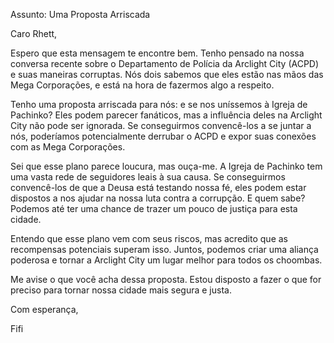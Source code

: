 Assunto: Uma Proposta Arriscada

Caro Rhett,

Espero que esta mensagem te encontre bem. Tenho pensado na nossa conversa recente sobre o Departamento de Polícia da Arclight City (ACPD) e suas maneiras corruptas. Nós dois sabemos que eles estão nas mãos das Mega Corporações, e está na hora de fazermos algo a respeito.

Tenho uma proposta arriscada para nós: e se nos uníssemos à Igreja de Pachinko? Eles podem parecer fanáticos, mas a influência deles na Arclight City não pode ser ignorada. Se conseguirmos convencê-los a se juntar a nós, poderíamos potencialmente derrubar o ACPD e expor suas conexões com as Mega Corporações.

Sei que esse plano parece loucura, mas ouça-me. A Igreja de Pachinko tem uma vasta rede de seguidores leais à sua causa. Se conseguirmos convencê-los de que a Deusa está testando nossa fé, eles podem estar dispostos a nos ajudar na nossa luta contra a corrupção. E quem sabe? Podemos até ter uma chance de trazer um pouco de justiça para esta cidade.

Entendo que esse plano vem com seus riscos, mas acredito que as recompensas potenciais superam isso. Juntos, podemos criar uma aliança poderosa e tornar a Arclight City um lugar melhor para todos os choombas.

Me avise o que você acha dessa proposta. Estou disposto a fazer o que for preciso para tornar nossa cidade mais segura e justa.

Com esperança,

Fifi

